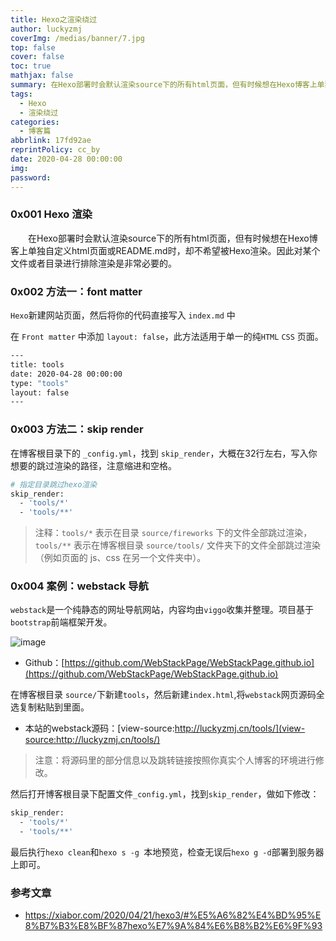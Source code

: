 ```yaml
---
title: Hexo之渲染绕过
author: luckyzmj
coverImg: /medias/banner/7.jpg
top: false
cover: false
toc: true
mathjax: false
summary: 在Hexo部署时会默认渲染source下的所有html页面，但有时候想在Hexo博客上单独自定义html页面或README.md时，却不希望被Hexo渲染。
tags:
  - Hexo
  - 渲染绕过
categories:
  - 博客篇
abbrlink: 17fd92ae
reprintPolicy: cc_by
date: 2020-04-28 00:00:00
img:
password:
---
```


### 0x001 Hexo 渲染

&emsp;&emsp;在Hexo部署时会默认渲染source下的所有html页面，但有时候想在Hexo博客上单独自定义html页面或README.md时，却不希望被Hexo渲染。因此对某个文件或者目录进行排除渲染是非常必要的。

### 0x002 方法一：font matter

`Hexo`新建网站页面，然后将你的代码直接写入 `index.md` 中

在 `Front matter` 中添加 `layout: false`，此方法适用于单一的纯`HTML`
`CSS` 页面。

```bash
---
title: tools
date: 2020-04-28 00:00:00
type: "tools"
layout: false
---
```

### 0x003 方法二：skip render

在博客根目录下的 `_config.yml`，找到 `skip_render`，大概在32行左右，写入你想要的跳过渲染的路径，注意缩进和空格。


```bash
# 指定目录跳过hexo渲染
skip_render:
  - 'tools/*'
  - 'tools/**'
```

>注释：`tools/*` 表示在目录 `source/fireworks` 下的文件全部跳过渲染，`tools/**` 表示在博客根目录 `source/tools/` 文件夹下的文件全部跳过渲染（例如页面的 js、css 在另一个文件夹中）。

### 0x004 案例：webstack 导航 

`webstack`是一个纯静态的网址导航网站，内容均由`viggo`收集并整理。项目基于`bootstrap`前端框架开发。

![image](https://camo.githubusercontent.com/41111c4c1d9922982f380566e6a2f8415204c52c/687474703a2f2f7777772e776562737461636b2e63632f6173736574732f696d616765732f707265766965772e676966)

- Github：[https://github.com/WebStackPage/WebStackPage.github.io](https://github.com/WebStackPage/WebStackPage.github.io)

在博客根目录 `source/`下新建`tools`，然后新建`index.html`,将`webstack`网页源码全选复制粘贴到里面。

- 本站的webstack源码：[view-source:http://luckyzmj.cn/tools/](view-source:http://luckyzmj.cn/tools/)

>注意：将源码里的部分信息以及跳转链接按照你真实个人博客的环境进行修改。

然后打开博客根目录下配置文件`_config.yml`，找到`skip_render`，做如下修改：

```bash
skip_render:
  - 'tools/*'
  - 'tools/**'
```

最后执行`hexo clean`和`hexo s -g `本地预览，检查无误后`hexo g -d`部署到服务器上即可。


### 参考文章

- https://xiabor.com/2020/04/21/hexo3/#%E5%A6%82%E4%BD%95%E8%B7%B3%E8%BF%87hexo%E7%9A%84%E6%B8%B2%E6%9F%93



